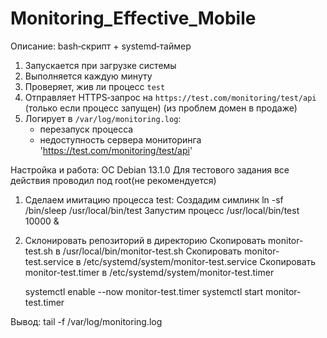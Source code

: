 # Monitoring_Effective_Mobile
Описание: bash‑скрипт + systemd‑таймер
1. Запускается при загрузке системы  
2. Выполняется каждую минуту  
3. Проверяет, жив ли процесс `test`  
4. Отправляет HTTPS‑запрос на `https://test.com/monitoring/test/api` (только если процесс запущен) (из проблем домен в продаже) 
5. Логирует в `/var/log/monitoring.log`:
   * перезапуск процесса  
   * недоступность сервера мониторинга 'https://test.com/monitoring/test/api'


Настройка и работа:
ОС Debian 13.1.0
Для тестового задания все действия проводил под root(не рекомендуется)
1. Сделаем имитацию процесса test:
   Создадим симлинк ln -sf /bin/sleep /usr/local/bin/test
   Запустим процесс /usr/local/bin/test 10000 &

2. Склонировать репозиторий в директорию
   Скопировать monitor-test.sh в /usr/local/bin/monitor-test.sh
   Скопировать monitor-test.service в /etc/systemd/system/monitor-test.service
   Скопировать monitor-test.timer в /etc/systemd/system/monitor-test.timer

   systemctl enable --now monitor-test.timer
   systemctl start monitor-test.timer

Вывод: tail -f /var/log/monitoring.log

